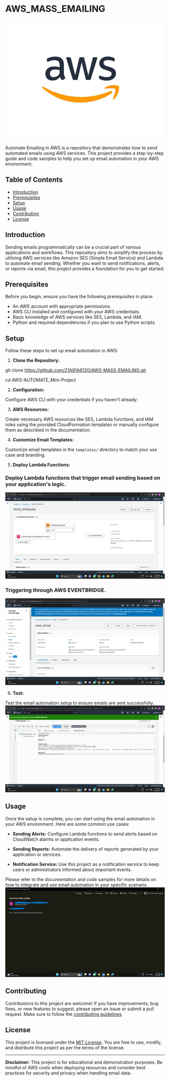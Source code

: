 # AWS_MASS_EMAILING

![AWS Logo](AWS-logo-2.jpg)

Automate Emailing in AWS is a repository that demonstrates how to send automated emails using AWS services. This project provides a step-by-step guide and code samples to help you set up email automation in your AWS environment.

## Table of Contents

- [Introduction](#introduction)
- [Prerequisites](#prerequisites)
- [Setup](#setup)
- [Usage](#usage)
- [Contributing](#contributing)
- [License](#license)

## Introduction

Sending emails programmatically can be a crucial part of various applications and workflows. This repository aims to simplify the process by utilizing AWS services like Amazon SES (Simple Email Service) and Lambda to automate email sending. Whether you want to send notifications, alerts, or reports via email, this project provides a foundation for you to get started.

## Prerequisites

Before you begin, ensure you have the following prerequisites in place:

- An AWS account with appropriate permissions.
- AWS CLI installed and configured with your AWS credentials.
- Basic knowledge of AWS services like SES, Lambda, and IAM.
- Python and required dependencies if you plan to use Python scripts.

## Setup

Follow these steps to set up email automation in AWS:

1. **Clone the Repository:**

git clone https://github.com/21A91A6120/AWS-MASS-EMAILING.git

cd AWS-AUTOMATE_Mini-Project


2. **Configuration:**

Configure AWS CLI with your credentials if you haven't already:


3. **AWS Resources:**

Create necessary AWS resources like SES, Lambda functions, and IAM roles using the provided CloudFormation templates or manually configure them as described in the documentation.

4. **Customize Email Templates:**

Customize email templates in the `templates/` directory to match your use case and branding.

5. **Deploy Lambda Functions:**
<h3>Deploy Lambda functions that trigger email sending based on your application's logic.</h3>

![MASS EMAIL](01.png)
<h3>Triggering through AWS EVENTBRIDGE.</h3>

![AWS EVENTBRIDGE RULE](03.png)

6. **Test:**

Test the email automation setup to ensure emails are sent successfully.
![LAMBDA-TEST](02.png)

## Usage

Once the setup is complete, you can start using the email automation in your AWS environment. Here are some common use cases:

- **Sending Alerts:** Configure Lambda functions to send alerts based on CloudWatch alarms or application events.

- **Sending Reports:** Automate the delivery of reports generated by your application or services.

- **Notification Service:** Use this project as a notification service to keep users or administrators informed about important events.

Please refer to the documentation and code samples for more details on how to integrate and use email automation in your specific scenario.
![EXECUTION](mail-lambda.png)

## Contributing

Contributions to this project are welcome! If you have improvements, bug fixes, or new features to suggest, please open an issue or submit a pull request. Make sure to follow the [contributing guidelines](CONTRIBUTING.md).

## License

This project is licensed under the [MIT License](LICENSE). You are free to use, modify, and distribute this project as per the terms of the license.

---

**Disclaimer:** This project is for educational and demonstration purposes. Be mindful of AWS costs when deploying resources and consider best practices for security and privacy when handling email data.
